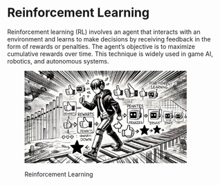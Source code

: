 # Reinforcement Learning

Reinforcement learning (RL) involves an agent that interacts with an environment and learns to make decisions by receiving feedback in the form of rewards or penalties. The agent’s objective is to maximize cumulative rewards over time. This technique is widely used in game AI, robotics, and autonomous systems.

<div align="left">

<figure><img src="../../.gitbook/assets/image (2) (1) (1).png" alt="" width="375"><figcaption><p>Reinforcement Learning</p></figcaption></figure>

</div>
